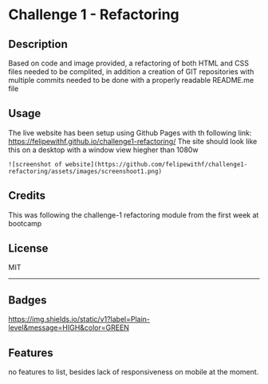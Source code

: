 # Challenge 1 - Refactoring

## Description

Based on code and image provided, a refactoring of both HTML and CSS files needed to be complited, in addition a creation of GIT repositories with multiple commits needed to be done with a properly readable README.me file


## Usage

The live website has been setup using Github Pages with th following link: https://felipewithf.github.io/challenge1-refactoring/
 The site should look like this on a desktop with a window view hiegher than 1080w  

    ![screenshot of website](https://github.com/felipewithf/challenge1-refactoring/assets/images/screenshoot1.png)

## Credits

This was following the challenge-1 refactoring module from the first week at bootcamp

## License

 MIT

---

## Badges

https://img.shields.io/static/v1?label=Plain-level&message=HIGH&color=GREEN

## Features

no features to list, besides lack of responsiveness on mobile at the moment.
